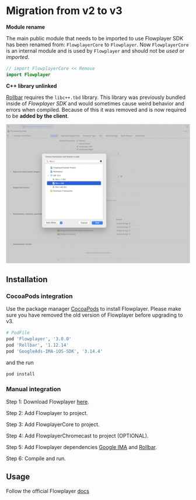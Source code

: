 # Migration from v2 to v3

**Module rename**

The main public module that needs to be imported to use Flowplayer SDK has been renamed from:
`FlowplayerCore` to `Flowplayer`. Now `FlowplayerCore` is an internal module and is used by `Flowplayer`
and should not be _used_ or _imported_.

```swift
// import FlowplayerCore << Remove
import Flowplayer
```

**C++ library unlinked**

[Rollbar](https://rollbar.com/error-tracking/ios/) requires the `libc++.tbd` library. This library was previously bundled inside of _Flowplayer SDK_ and would sometimes cause weird behavior and errors when compiled. Because of this it was removed and is now required to be **added by the client**.

![C++ library](images/add-framework.png)

## __Installation__

### CocoaPods integration
Use the package manager [CocoaPods](https://cocoapods.org/) to install Flowplayer. Please make sure you have removed the old version of Flowplayer before upgrading to v3.

```bash
# PodFile
pod 'Flowplayer', '3.0.0'
pod 'Rollbar', '1.12.14'
pod 'GoogleAds-IMA-iOS-SDK', '3.14.4'
```

and the run

```bash
pod install
```

### Manual integration

Step 1: Download Flowplayer [here](https://github.com/flowplayer/flowplayer-ios-sdk-public/releases).

Step 2: Add Flowplayer to project.

Step 3: Add FlowplayerCore to project.

Step 4: Add FlowplayerChromecast to project (OPTIONAL).

Step 5: Add Flowplayer dependencies [Google IMA](https://developers.google.com/interactive-media-ads/) and [Rollbar](https://rollbar.com/error-tracking/ios/).

Step 6: Compile and run.

## __Usage__

Follow the official Flowplayer [docs](https://flowplayer.com/developers/ios-sdk/getting-started)
